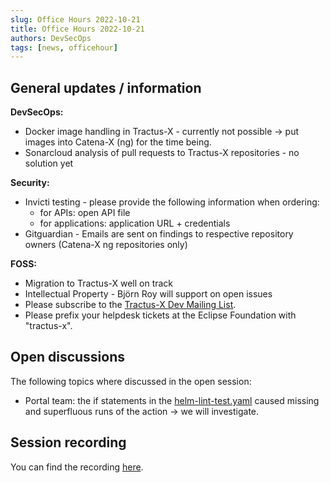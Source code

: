 ```yaml
---
slug: Office Hours 2022-10-21
title: Office Hours 2022-10-21
authors: DevSecOps
tags: [news, officehour]
---
```



## General updates / information

__DevSecOps:__

- Docker image handling in Tractus-X - currently not possible -> put images into Catena-X (ng) for the time being.
- Sonarcloud analysis of pull requests to Tractus-X repositories - no solution yet

__Security:__

- Invicti testing - please provide the following information when ordering:
  - for APIs: open API file
  - for applications: application URL + credentials
- Gitguardian - Emails are sent on findings to respective repository owners (Catena-X ng repositories only)

__FOSS:__

- Migration to Tractus-X well on track
- Intellectual Property - Björn Roy will support on open issues
- Please subscribe to the [Tractus-X Dev Mailing List](https://accounts.eclipse.org/mailing-list/tractusx-dev).
- Please prefix your helpdesk tickets at the Eclipse Foundation with "tractus-x".

## Open discussions

The following topics where discussed in the open session:

- Portal team: the if statements in the [helm-lint-test.yaml](https://github.com/catenax-ng/tractus-x-release/blob/main/.github/workflows/helm-lint-test.yaml#L66) caused missing and superfluous runs of the action -> we will investigate.

## Session recording

You can find the recording [here](https://bcgcatenax.sharepoint.com/:v:/r/sites/CommunitiesofPractises/Shared%20Documents/CX-CoP%20DevSecOps/Office_Hours_Regular_Recordings/20221021_DevSecOps%20Business%20Hours-Recording.mp4?csf=1&web=1&e=5nfe1e).
